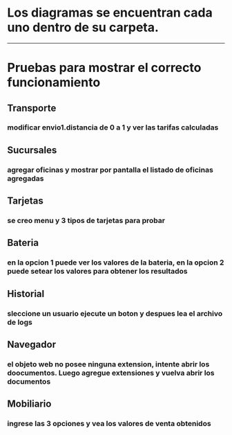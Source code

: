 # Los diagramas se encuentran cada uno dentro de su carpeta.
---
# Pruebas para mostrar el correcto funcionamiento
## Transporte
### modificar envio1.distancia de 0 a 1 y ver las tarifas calculadas
## Sucursales
### agregar oficinas y mostrar por pantalla el listado de oficinas agregadas
## Tarjetas
### se creo menu y 3 tipos de tarjetas para probar
## Bateria
### en la opcion 1 puede ver los valores de la bateria, en la opcion 2 puede setear los valores para obtener los resultados
## Historial
### sleccione un usuario ejecute un boton y despues lea el archivo de logs
## Navegador
### el objeto web no posee ninguna extension, intente abrir los doocumentos. Luego agregue extensiones y vuelva abrir los documentos
## Mobiliario
### ingrese las 3 opciones y vea los valores de venta obtenidos

